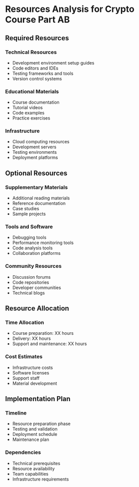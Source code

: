 # Resources Analysis for Crypto Course Part AB

## Required Resources

### Technical Resources
- Development environment setup guides
- Code editors and IDEs
- Testing frameworks and tools
- Version control systems

### Educational Materials
- Course documentation
- Tutorial videos
- Code examples
- Practice exercises

### Infrastructure
- Cloud computing resources
- Development servers
- Testing environments
- Deployment platforms

## Optional Resources

### Supplementary Materials
- Additional reading materials
- Reference documentation
- Case studies
- Sample projects

### Tools and Software
- Debugging tools
- Performance monitoring tools
- Code analysis tools
- Collaboration platforms

### Community Resources
- Discussion forums
- Code repositories
- Developer communities
- Technical blogs

## Resource Allocation

### Time Allocation
- Course preparation: XX hours
- Delivery: XX hours
- Support and maintenance: XX hours

### Cost Estimates
- Infrastructure costs
- Software licenses
- Support staff
- Material development

## Implementation Plan

### Timeline
- Resource preparation phase
- Testing and validation
- Deployment schedule
- Maintenance plan

### Dependencies
- Technical prerequisites
- Resource availability
- Team capabilities
- Infrastructure requirements